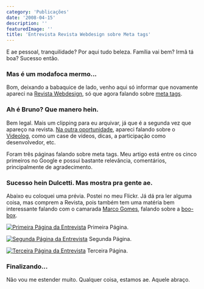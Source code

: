 ```yaml
---
category: 'Publicações'
date: '2008-04-15'
description: ''
featuredImage: ''
title: 'Entrevista Revista Webdesign sobre Meta tags'
---
```


E ae pessoal, tranquilidade? Por aqui tudo beleza. Família vai bem? Irmã tá boa? Sucesso então.

### Mas é um modafoca mermo...

Bom, deixando a babaquice de lado, venho aqui só informar que novamente apareci na [Revista Webdesign](http://www.revistawebdesign.com.br/), só que agora falando sobre [meta tags](/quais-e-como-utilizar-as-meta-tags-na-sua-pagina.html).

### Ah é Bruno? Que manero hein.

Bem legal. Mais um clipping para eu arquivar, já que é a segunda vez que apareço na revista. [Na outra oportunidade](/bruno-dulcetti-e-videologtv-na-revista-webdesign.html), apareci falando sobre o [Videolog](http://www.videolog.tv), como um case de vídeos, dicas, a participação como desenvolvedor, etc.

Foram três páginas falando sobre meta tags. Meu artigo está entre os cinco primeiros no Google e possui bastante relevância, comentários, principalmente de agradecimento.

### Sucesso hein Dulcetti. Mas mostra pra gente ae.

Abaixo eu coloquei uma prévia. Postei no meu Flickr. Já dá pra ler alguma coisa, mas comprem a Revista, pois também tem uma matéria bem interessante falando com o camarada [Marco Gomes](http://marcogomes.com/), falando sobre a [boo-box](http://boo-box.com/site/br/).

[![Primeira Página da Entrevista](http://farm3.static.flickr.com/2416/2415518861_3b83b15a14.jpg?v=0)](http://www.flickr.com/photos/dulcetti/2415518861/in/set-72157604552704437/) Primeira Página.

[![Segunda Página da Entrevista](http://farm4.static.flickr.com/3139/2416338980_4904e5aeea.jpg?v=0)](http://www.flickr.com/photos/dulcetti/2416338980/in/set-72157604552704437/) Segunda Página.

[![Terceira Página da Entrevista](http://farm4.static.flickr.com/3143/2416338896_1c5c5e244e.jpg?v=0)](http://www.flickr.com/photos/dulcetti/2416338896/in/set-72157604552704437/) Terceira Página.

### Finalizando...

Não vou me estender muito. Qualquer coisa, estamos ae. Aquele abraço.
